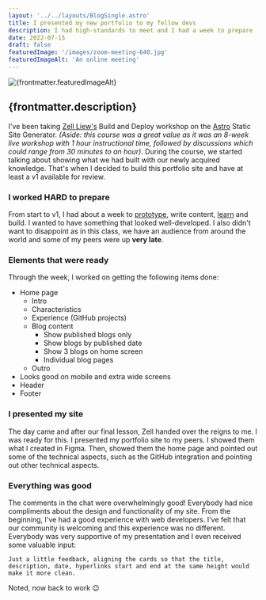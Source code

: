 ```yaml
---
layout: '../../layouts/BlogSingle.astro'
title: I presented my new portfolio to my fellow devs
description: I had high-standards to meet and I had a week to prepare
date: 2022-07-15
draft: false
featuredImage: '/images/zoom-meeting-640.jpg'
featuredImageAlt: 'An online meeting'
---
```


<!-- need to figure out how to use frontmatter featured image in markdown image tag... or just use html image tag

![Keyboard](frontmatter.featuredImage)
-->

<img src={frontmatter.featuredImage} alt={frontmatter.featuredImageAlt} />

## {frontmatter.description}

I've been taking [Zell Liew's](https://zellwk.com/blog/) Build and Deploy workshop on the [Astro](https://astro.build/) Static Site Generator. _(Aside: this course was a great value as it was an 8-week live workshop with 1 hour instructional time, followed by discussions which could range from 30 minutes to an hour)._ During the course, we started talking about showing what we had built with our newly acquired knowledge. That's when I decided to build this portfolio site and have at least a v1 available for review.

### I worked HARD to prepare

From start to v1, I had about a week to [prototype](https://www.figma.com/file/uMRRCvFNkalcPhBOtRyqXX/Portfolio-v2.5?node-id=0%3A1), write content, [learn](https://astro.build/) and build. I wanted to have something that looked well-developed. I also didn't want to disappoint as in this class, we have an audience from around the world and some of my peers were up **very late**.

### Elements that were ready

Through the week, I worked on getting the following items done:

- Home page
  - Intro
  - Characteristics
  - Experience (GitHub projects)
  - Blog content
    - Show published blogs only
    - Show blogs by published date
    - Show 3 blogs on home screen
    - Individual blog pages
  - Outro
- Looks good on mobile and extra wide screens
- Header
- Footer

### I presented my site

The day came and after our final lesson, Zell handed over the reigns to me. I was ready for this. I presented my portfolio site to my peers. I showed them what I created in Figma. Then, showed them the home page and pointed out some of the technical aspects, such as the GitHub integration and pointing out other technical aspects.

### Everything was good

The comments in the chat were overwhelmingly good! Everybody had nice compliments about the design and functionality of my site. From the beginning, I've had a good experience with web developers. I've felt that our community is welcoming and this experience was no different. Everybody was very supportive of my presentation and I even received some valuable input:

```
Just a little feedback, aligning the cards so that the title, description, date, hyperlinks start and end at the same height would make it more clean.
```

Noted, now back to work 😉

<!-- <a class="brand-link brand-link--callout" href="./2022-07-08-using-github-topics">I wrote about it</a> -->
